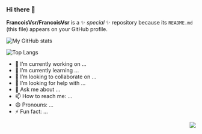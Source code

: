### Hi there 👋
**FrancoisVsr/FrancoisVsr** is a ✨ _special_ ✨ repository because its `README.md` (this file) appears on your GitHub profile.

![My GitHub stats](https://github-readme-stats.vercel.app/api?username=FrancoisVsr&show_icons=true&theme=blue&include_all_commits=true)

![Top Langs](https://github-readme-stats.vercel.app/api/top-langs/?username=FrancoisVsr&theme=dark)

- 🔭 I’m currently working on ...
- 🌱 I’m currently learning ...
- 👯 I’m looking to collaborate on ...
- 🤔 I’m looking for help with ...
- 💬 Ask me about ...
- 📫 How to reach me: ...
- 😄 Pronouns: ...
- ⚡ Fun fact: ...

<img  align="right" src="https://komarev.com/ghpvc/?username=FrancoisVsr&label=Profile%20views&color=0e75b6&style=flat"/>
